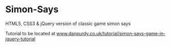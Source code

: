 Simon-Says
==========

HTML5, CSS3 &amp; jQuery version of classic game simon says

Tutorial to be located at www.danpurdy.co.uk/tutorial/simon-says-game-in-jquery-tutorial
